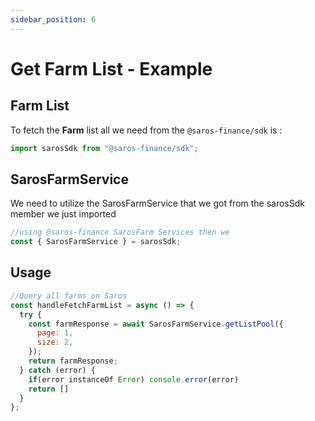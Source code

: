 ```yaml
---
sidebar_position: 6
---
```


# Get Farm List - Example

## Farm List

To fetch the **Farm** list all we need from the `@saros-finance/sdk` is :

```js
import sarosSdk from "@saros-finance/sdk";
```

## SarosFarmService

We need to utilize the SarosFarmService that we got from the sarosSdk member we just imported

```js
//using @saros-finance SarosFarm Services then we
const { SarosFarmService } = sarosSdk;
```

## Usage

```js
//Query all farms on Saros
const handleFetchFarmList = async () => {
  try {
    const farmResponse = await SarosFarmService.getListPool({
      page: 1,
      size: 2,
    });
    return farmResponse;
  } catch (error) {
    if(error instanceOf Error) console.error(error)
    return []
  }
};
```
